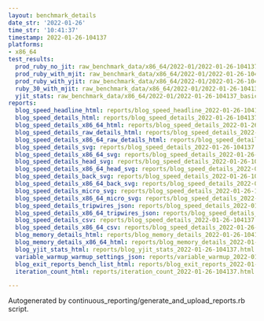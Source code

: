 ```yaml
---
layout: benchmark_details
date_str: '2022-01-26'
time_str: '10:41:37'
timestamp: 2022-01-26-104137
platforms:
- x86_64
test_results:
  prod_ruby_no_jit: raw_benchmark_data/x86_64/2022-01/2022-01-26-104137_basic_benchmark_prod_ruby_no_jit.json
  prod_ruby_with_mjit: raw_benchmark_data/x86_64/2022-01/2022-01-26-104137_basic_benchmark_prod_ruby_with_mjit.json
  prod_ruby_with_yjit: raw_benchmark_data/x86_64/2022-01/2022-01-26-104137_basic_benchmark_prod_ruby_with_yjit.json
  ruby_30_with_mjit: raw_benchmark_data/x86_64/2022-01/2022-01-26-104137_basic_benchmark_ruby_30_with_mjit.json
  yjit_stats: raw_benchmark_data/x86_64/2022-01/2022-01-26-104137_basic_benchmark_yjit_stats.json
reports:
  blog_speed_headline_html: reports/blog_speed_headline_2022-01-26-104137.html
  blog_speed_details_html: reports/blog_speed_details_2022-01-26-104137.html
  blog_speed_details_x86_64_html: reports/blog_speed_details_2022-01-26-104137.x86_64.html
  blog_speed_details_raw_details_html: reports/blog_speed_details_2022-01-26-104137.raw_details.html
  blog_speed_details_x86_64_raw_details_html: reports/blog_speed_details_2022-01-26-104137.x86_64.raw_details.html
  blog_speed_details_svg: reports/blog_speed_details_2022-01-26-104137.svg
  blog_speed_details_x86_64_svg: reports/blog_speed_details_2022-01-26-104137.x86_64.svg
  blog_speed_details_head_svg: reports/blog_speed_details_2022-01-26-104137.head.svg
  blog_speed_details_x86_64_head_svg: reports/blog_speed_details_2022-01-26-104137.x86_64.head.svg
  blog_speed_details_back_svg: reports/blog_speed_details_2022-01-26-104137.back.svg
  blog_speed_details_x86_64_back_svg: reports/blog_speed_details_2022-01-26-104137.x86_64.back.svg
  blog_speed_details_micro_svg: reports/blog_speed_details_2022-01-26-104137.micro.svg
  blog_speed_details_x86_64_micro_svg: reports/blog_speed_details_2022-01-26-104137.x86_64.micro.svg
  blog_speed_details_tripwires_json: reports/blog_speed_details_2022-01-26-104137.tripwires.json
  blog_speed_details_x86_64_tripwires_json: reports/blog_speed_details_2022-01-26-104137.x86_64.tripwires.json
  blog_speed_details_csv: reports/blog_speed_details_2022-01-26-104137.csv
  blog_speed_details_x86_64_csv: reports/blog_speed_details_2022-01-26-104137.x86_64.csv
  blog_memory_details_html: reports/blog_memory_details_2022-01-26-104137.html
  blog_memory_details_x86_64_html: reports/blog_memory_details_2022-01-26-104137.x86_64.html
  blog_yjit_stats_html: reports/blog_yjit_stats_2022-01-26-104137.html
  variable_warmup_warmup_settings_json: reports/variable_warmup_2022-01-26-104137.warmup_settings.json
  blog_exit_reports_bench_list_html: reports/blog_exit_reports_2022-01-26-104137.bench_list.html
  iteration_count_html: reports/iteration_count_2022-01-26-104137.html

---
```

Autogenerated by continuous_reporting/generate_and_upload_reports.rb script.
